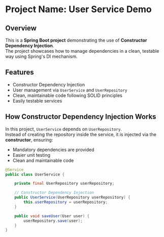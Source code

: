# Project Name: User Service Demo

## Overview
This is a **Spring Boot project** demonstrating the use of **Constructor Dependency Injection**.  
The project showcases how to manage dependencies in a clean, testable way using Spring's DI mechanism.

## Features
- Constructor Dependency Injection
- User management via `UserService` and `UserRepository`
- Clean, maintainable code following SOLID principles
- Easily testable services

## How Constructor Dependency Injection Works
In this project, `UserService` depends on `UserRepository`.  
Instead of creating the repository inside the service, it is injected via the **constructor**, ensuring:
- Mandatory dependencies are provided
- Easier unit testing
- Clean and maintainable code

```java
@Service
public class UserService {

    private final UserRepository userRepository;

    // Constructor Dependency Injection
    public UserService(UserRepository userRepository) {
        this.userRepository = userRepository;
    }

    public void saveUser(User user) {
        userRepository.save(user);
    }
}
